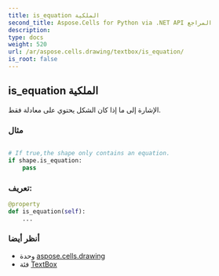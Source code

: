 ```yaml
---
title: is_equation الملكية
second_title: Aspose.Cells for Python via .NET API المراجع
description:
type: docs
weight: 520
url: /ar/aspose.cells.drawing/textbox/is_equation/
is_root: false
---
```

##  is_equation الملكية

الإشارة إلى ما إذا كان الشكل يحتوي على معادلة فقط.

###  مثال

```python

# If true,the shape only contains an equation.
if shape.is_equation:
    pass

```
###  تعريف:
```python
@property
def is_equation(self):
    ...
```

###  أنظر أيضا
* وحدة [aspose.cells.drawing](../../)
* فئة [TextBox](/cells/python-net/ar/aspose.cells.drawing/textbox)
